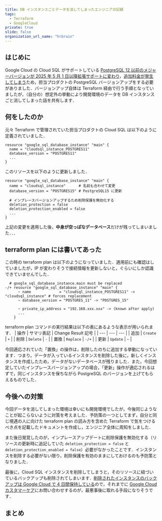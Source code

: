 ```yaml
---
title: DB インスタンスごとデータを消してしまったエンジニアの記録
tags:
  - Terraform
  - GoogleCloud
private: true
slide: false
organization_url_name: "hrbrain"
---
```


## はじめに
Google Cloud の Cloud SQL がサポートしている [PostgreSQL 12 以前のメジャーバージョンが 2025 年 5 月 1 日以降拡張サポートに変わり](https://cloud.google.com/sql/docs/db-versions#database-version-support)，[追加料金が発生してしまう](https://cloud.google.com/sql/pricing#extended-support-pricing)ため，担当プロダクトの PostgreSQL バージョンアップをする必要がありました．バージョンアップ自体は Terraform 経由で行う手順となっていましたが，（自分の）想定外の挙動により開発環境のデータを DB インスタンスごと消してしまった話を共有します．

## 何をしたのか
元々 Terraform で管理されていた担当プロダクトの Cloud SQL は以下のように定義されていました．
```hcl
resource "google_sql_database_instance" "main" {
  name = "cloudsql_instance_POSTGRES11"
  database_version = "POSTGRES11"
  ...
}
```

このリソースを以下のように更新しました．
```hcl
resource "google_sql_database_instance" "main" {
  name = "cloudsql_instance"      # 名前も合わせて変更
  database_version = "POSTGRES15" # PostgreSQL15 に更新

  # インプレースバージョンアップするため削除保護を無効化する
  deletion_protection = false
  deletion_protection_enabled = false
  ...
}
```

上記の変更を適用した後，**中身が空っぽなデータベース**だけが残ってしまいました．．．

## terraform plan には書いてあった
この時の terraform plan は以下のようになっていました．適用前にも確認はしていましたが，IP が変わりそうで接続情報を更新しないと，ぐらいにしか認識できていませんでした．
```hcl
  # google_sql_database_instance.main must be replaced
-/+ resource "google_sql_database_instance" "main" {
      ~ name             = "cloudsql_instance_POSTGRES11" -> "cloudsql_instance" # forces replacement
      ~ database_version = "POSTGRES_11" -> "POSTGRES_15"

      ~ private_ip_address = "192.168.xxx.xxx" -> (known after apply)
      ...
    }
```

terraform plan コマンドの実行結果は以下の表にあるような表示が用いられます．
| 操作 | サマリ表記 | Change Result 記号 |
| --- | --- | --- |
| 追加 | `Create` | `+` |
| 削除 | `Delete` | `-` |
| 置換 | `Replace` | `-/+` |
| 更新 | `Update` | `~` |

今回適応されていた「置換」の操作は，削除したのちに追加する挙動になっています．つまり，データが入っているインスタンスを削除した後に，新しくインスタンスを作成したため，データがないデータベースが残りました．また，今回想定していたインプレースバージョンアップの場合，「更新」操作が適応されるはずで，同じインスタンスを保ちながら PostgreSQL のバージョンを上げてもらえるものでした．

## 今後への対策
今回データを消してしまった環境は幸いにも開発環境でしたが，今後同じようなことが起こらないように対策を考えました．予防策の一つとしてまず，自分と同じ境遇の人に向けた terraform plan の読み方を含めた Terraform で気をつけるべき点を記載したドキュメントを作成し，エンジニア全体に周知をしました．

また後日発覚したのが，インプレースアップデートに削除保護を無効化する（リソースの更新時に追記していた `deletion_protection = false` と `deletion_protection_enabled = false`）必要がなかったことです．インスタンスを削除する必要がない限り，削除保護を有効のままにしておけるのも予防策となりました．

最後に，Cloud SQL インスタンスを削除してしまうと，そのリソースに紐づいているバックアップも削除されてしまいます．[削除されたインスタンスのバックアップは Google Cloud で 4 日間保持している](https://cloud.google.com/sql/docs/mysql/backup-recovery/backups#recovery-backups)ので，それまでに [Google Cloud カスタマーケア](https://cloud.google.com/support?hl=en)にお問い合わせするのが，最悪事後に取れる手段になりそうです．

## まとめ
